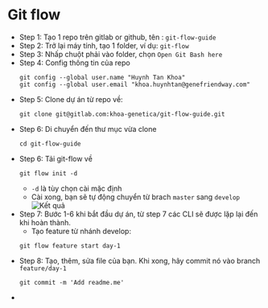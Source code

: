 # Git flow 
- Step 1: Tạo 1 repo trên gitlab or github, tên : `git-flow-guide`
- Step 2: Trở lại máy tính, tạo 1 folder, ví dụ: `git-flow`
- Step 3: Nhấp chuột phải vào folder, chọn `Open Git Bash here`
- Step 4: Config thông tin của repo 
    ```
    git config --global user.name "Huynh Tan Khoa"
    git config --global user.email "khoa.huynhtan@genefriendway.com"
    ```
- Step 5: Clone dự án từ repo về:
    ```
    git clone git@gitlab.com:khoa-genetica/git-flow-guide.git
    ```
- Step 6: Di chuyển đến thư mục vừa clone
    ```
    cd git-flow-guide
    ```
- Step 6: Tải git-flow về
    ```
    git flow init -d
    ```
    - `-d` là tùy chọn cài mặc định
    - Cài xong, bạn sẽ tự động chuyển từ brach `master` sang `develop`
    ![Kết quả](image/image-1.png)
- Step 7: Bước 1-6 khi bắt đầu dự án, từ step 7 các CLI sẽ được lặp lại đến khi hoàn thành.
    - Tạo feature từ nhánh develop:
    ```
    git flow feature start day-1
    ```
- Step 8: Tạo, thêm, sửa file của bạn. Khi xong, hãy commit nó vào branch `feature/day-1`
    ```
    git commit -m 'Add readme.me'
    ```
- 